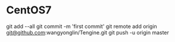 # CentOS7
git add --all
git commit -m 'first commit'
git remote add origin git@github.com:wangyonglin/Tengine.git
git push -u origin master
